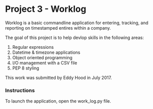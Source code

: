 <h1>Project 3 - Worklog</h1>

Worklog is a basic commandline application for entering, tracking, and
reporting on timestamped entires within a company.

The goal of this project is to help devlop skills in the following areas:
1.  Regular expressions
2.  Datetime & timezone applications
3.  Object oriented programming
4.  I/O management with a CSV file
4.  PEP 8 styling

This work was submitted by Eddy Hood in July 2017.

<h3>Instructions</h3>
To launch the application, open the work_log.py file.
